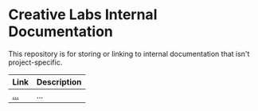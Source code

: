 # Creative Labs Internal Documentation

This repository is for storing or linking to internal documentation that isn't project-specific.

| Link | Description |
| --- | --- |
| [...]() | ... |
